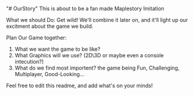 "# OurStory" 
This is about to be a fan made Maplestory Imitation


What we should Do:
  Get wild!
  We'll combine it later on, and it'll light up our excitment about the game we build.


Plan Our Game together:
  1. What we want the game to be like? 
  2. What Graphics will we use? (2D\3D or maybe even a console intecution?)
  3. What do we find most importent? the game being Fun, Challenging, Multiplayer, Good-Looking...


Feel free to edit this readme, and add what's on your minds!
